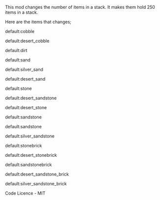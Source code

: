 This mod changes the number of items in a stack.
It makes them hold 250 items in a stack.

Here are the items that changes;

default:cobble

default:desert_cobble

default:dirt

default:sand

default:silver_sand

default:desert_sand

default:stone

default:desert_sandstone

default:desert_stone

default:sandstone

default:sandstone

default:silver_sandstone

default:stonebrick

default:desert_stonebrick

default:sandstonebrick

default:desert_sandstone_brick

default:silver_sandstone_brick


Code Licence - MIT

